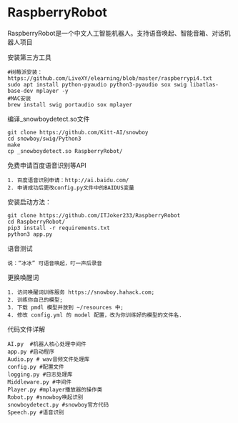 RaspberryRobot
======
RaspberryRobot是一个中文人工智能机器人。支持语音唤起、智能音箱、对话机器人项目

安装第三方工具
```
#树莓派安装：https://github.com/LiveXY/elearning/blob/master/raspberrypi4.txt
sudo apt install python-pyaudio python3-pyaudio sox swig libatlas-base-dev mplayer -y
#MAC安装
brew install swig portaudio sox mplayer
```

编译_snowboydetect.so文件
```
git clone https://github.com/Kitt-AI/snowboy
cd snowboy/swig/Python3
make
cp _snowboydetect.so RaspberryRobot/
```

免费申请百度语音识别等API
```
1. 百度语音识别申请：http://ai.baidu.com/
2. 申请成功后更改config.py文件中的BAIDUS变量
```

安装启动方法：
```
git clone https://github.com/ITJoker233/RaspberryRobot
cd RaspberryRobot/
pip3 install -r requirements.txt
python3 app.py
```

语音测试
```
说：“冰冰” 可语音唤起，叮一声后录音

```

更换唤醒词
```
1. 访问唤醒词训练服务 https://snowboy.hahack.com;
2. 训练你自己的模型;
3. 下载 pmdl 模型并放到 ~/resources 中;
4. 修改 config.yml 的 model 配置，改为你训练好的模型的文件名.
```

代码文件详解
```
AI.py  #机器人核心处理中间件
app.py #启动程序
Audio.py # wav音频文件处理库
config.py #配置文件
logging.py #日志处理库
Middleware.py #中间件
Player.py #mplayer播放器的操作类
Robot.py #snowboy唤起识别
snowboydetect.py #snowboy官方代码
Speech.py #语音识别
```
